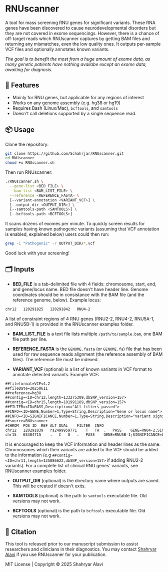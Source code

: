# RNUscanner
A tool for mass screening RNU genes for significant variants. These RNA genes have been discovered to cause neurodevelopmental disorders but they are not covered in exome sequencings. However, there is a chance of off-target reads which RNUscanner captures by getting BAM files and returning any mismatches, even the low quality ones. It outputs per-sample VCF files and optionally annotates known variants.

*The goal is to benefit the most from a huge amount of exome data, as many genetic patients have nothing availabe except an exome data, awaiting for diagnosis.*

## 🔧 Features
- Mainly for RNU genes, but applicable for any regions of interest
- Works on any genome assembly (e.g. hg38 or hg19)
- Requires Bash (Linux/Mac), `bcftools`, and `samtools`
- Doesn't call deletions supported by a single sequence read.

## 📦 Usage
Clone the repository:

```bash
git clone https://github.com/Schahrjar/RNUscanner.git
cd RNUscanner
chmod +x RNUscanner.sh
```
Then run RNUscanner:
```bash
./RNUscanner.sh \
  --gene-list <BED_FILE> \
  --bam-list <BAM_LIST_FILE> \
  --reference <REFERENCE_FASTA> \
  [--variant-annotation <VARIANT_VCF>] \
  [--output-dir <OUTPUT_DIR>] \
  [--samtools-path <SAMTOOLS>] \
  [--bcftools-path <BCFTOOLS>]
```
It scans dozens of exomes per minute. To quickly screen results for samples having known pathogenic variants (assuming that VCF annotation is enabled, explained below) users could then run:

```bash
grep -i "Pathogenic" -r OUTPUT_DIR/*.vcf
```

Good luck with your screening!

## 🗂️ Inputs
* **BED_FILE**
is a tab-delimited file with 4 fields: chromosome, start, end, and gene/locus name. BED file doesn't have header line. Genome coordinates should be in consistance with the BAM file (and the reference genome, below). Example locus:
```txt
chr12	120291825	120291842	RNU4-2
```
A list of constraint regions of 4 RNU genes (RNU2-2, RNU4-2, RNU5A-1, and RNU5B-1) is provided in the RNUscanner examples folder.

* **BAM_LIST_FILE**
is a text file lists multiple ```/path/to/sample.bam```, one BAM file path per line.

* **REFERENCE_FASTA**
is the ```GENOME.fasta``` (or ```GENOME.fa```) file that has been used for raw sequence reads alignment (the reference assembly of BAM files). The reference file must be indexed.

* **VARIANT_VCF** (optional) is a list of known variants in VCF format to annotate detected variants. Example VCF:
```txt
##fileformat=VCFv4.2
##fileDate=20250611
##reference=hg38
##contig=<ID=chr12,length=133275309,dbSNP_version=157>
##contig=<ID=chr15,length=101991189,dbSNP_version=157>
##FILTER=<ID=PASS,Description="All filters passed">
##INFO=<ID=GENE,Number=1,Type=String,Description="Gene or locus name">
##INFO=<ID=SIGNIFICANCE,Number=1,Type=String,Description="Variant significance">
##source=RNUscanner
#CHROM	POS	ID	REF	ALT	QUAL	FILTER	INFO
chr12	120291839	rs2499959771	T	TA	.	PASS	GENE=RNU4-2;SIGNIFICANCE=Pathogenic
chr15	65304715	.	C	G	.	PASS	GENE=RNU5B-1;SIGNIFICANCE=LikelyPathogenic
```
It is encouraged to keep the VCF information and header lines as the same. Chromosomes which their variants are added to the VCF should be added to the information (e.g ```##contig=<ID=chr11,length=135086622,dbSNP_version=157>``` if adding RNU2-2 variants). For a complete list of clinical RNU genes' variants, see RNUscanner examples folder.

* **OUTPUT_DIR**
(optional) is the directory name where outputs are saved. This will be created if doesn't exits.

* **SAMTOOLS**
(optional) is the path to `samtools` executable file. Old versions may not work.

* **BCFTOOLS**
(optional) is the path to `bcftools` executable file. Old versions may not work.

## 📜 Citation

This tool is released prior to our manuscript submission to assist researchers and clinicians in their diagnostics. You may contact [Shahryar Alavi](https://schahrjar.github.io/) if you use RNUscanner for your publication.

MIT License | Copyright &copy; 2025 Shahryar Alavi
